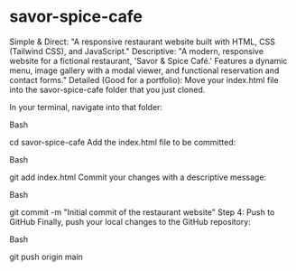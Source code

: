 # savor-spice-cafe
Simple &amp; Direct: "A responsive restaurant website built with HTML, CSS (Tailwind CSS), and JavaScript."  Descriptive: "A modern, responsive website for a fictional restaurant, 'Savor &amp; Spice Café.' Features a dynamic menu, image gallery with a modal viewer, and functional reservation and contact forms."  Detailed (Good for a portfolio): 
Move your index.html file into the savor-spice-cafe folder that you just cloned.

In your terminal, navigate into that folder:

Bash

cd savor-spice-cafe
Add the index.html file to be committed:

Bash

git add index.html
Commit your changes with a descriptive message:

Bash

git commit -m "Initial commit of the restaurant website"
Step 4: Push to GitHub
Finally, push your local changes to the GitHub repository:

Bash

git push origin main

